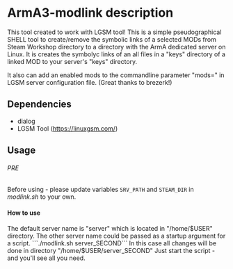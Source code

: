 # ArmA3-modlink description
This tool created to work with LGSM tool!
This is a simple pseudographical SHELL tool to create/remove the symbolic links of a selected MODs from Steam Workshop directory to a directory with the ArmA dedicated server on Linux.
It is creates the symbolyc links of an all files in a "keys" directory of a linked MOD to your server's "keys" directory.

It also can add an enabled mods to the commandline parameter "mods=" in LGSM server configuration file. (Great thanks to brezerk!)

## Dependencies

* dialog
* LGSM Tool (https://linuxgsm.com/)

## Usage
###### PRE
Before using - please update variables ``SRV_PATH`` and 
``STEAM_DIR`` in *modlink.sh* to your own.
#### How to use
The default server name is "server" which is located in "/home/$USER" directory. The other server name could be passed as a startup argument for a script.
```./modlink.sh server_SECOND```
In this case all changes will be done in directory "/home/$USER/server_SECOND"
Just start the script - and you'll see all you need.
